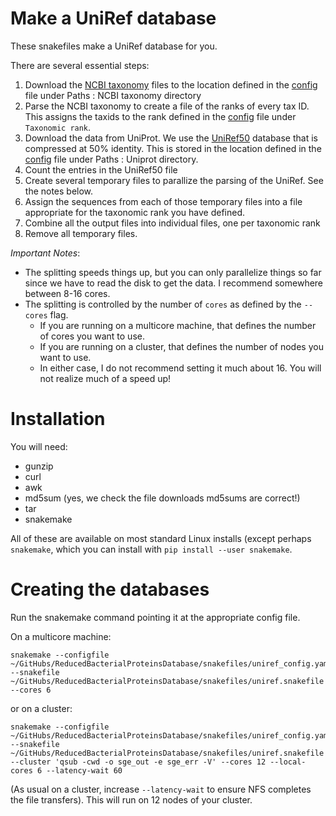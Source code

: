 # Make a UniRef database

These snakefiles make a UniRef database for you. 

There are several essential steps:

1. Download the [NCBI taxonomy](ftp.ncbi.nlm.nih.gov/pub/taxonomy/) files to the location defined in the [config](uniref_config.yaml) file under Paths : NCBI taxonomy directory
2. Parse the NCBI taxonomy to create a file of the ranks of every tax ID. This assigns the taxids to the rank defined in the [config](uniref_config.yaml) file under `Taxonomic rank`.
3. Download the data from UniProt. We use the [UniRef50](ftp://ftp.uniprot.org/pub/databases/uniprot/uniref/uniref50/) database that is compressed at 50% identity. This is stored in the location defined in the [config](uniref_config.yaml) file under Paths : Uniprot directory.
4. Count the entries in the UniRef50 file
5. Create several temporary files to parallize the parsing of the UniRef. See the notes below.
6. Assign the sequences from each of those temporary files into a file appropriate for the taxonomic rank you have defined.
7. Combine all the output files into individual files, one per taxonomic rank
8. Remove all temporary files.

*Important Notes*:
- The splitting speeds things up, but you can only parallelize things so far since we have to read the disk to get the data. I recommend somewhere between 8-16 cores.
- The splitting is controlled by the number of `cores` as defined by the `--cores` flag.
   - If you are running on a multicore machine, that defines the number of cores you want to use.
   - If you are running on a cluster, that defines the number of nodes you want to use.
   - In either case, I do not recommend setting it much about 16. You will not realize much of a speed up!

# Installation

You will need:
- gunzip
- curl
- awk
- md5sum (yes, we check the file downloads md5sums are correct!)
- tar
- snakemake

All of these are available on most standard Linux installs (except perhaps `snakemake`, which you can install with `pip install --user snakemake`.

# Creating the databases

Run the snakemake command pointing it at the appropriate config file.

On a multicore machine:

```
snakemake --configfile ~/GitHubs/ReducedBacterialProteinsDatabase/snakefiles/uniref_config.yaml --snakefile ~/GitHubs/ReducedBacterialProteinsDatabase/snakefiles/uniref.snakefile --cores 6
```

or on a cluster:

```
snakemake --configfile ~/GitHubs/ReducedBacterialProteinsDatabase/snakefiles/uniref_config.yaml --snakefile ~/GitHubs/ReducedBacterialProteinsDatabase/snakefiles/uniref.snakefile --cluster 'qsub -cwd -o sge_out -e sge_err -V' --cores 12 --local-cores 6 --latency-wait 60
```

(As usual on a cluster, increase `--latency-wait` to ensure NFS completes the file transfers). This will run on 12 nodes of your cluster.
